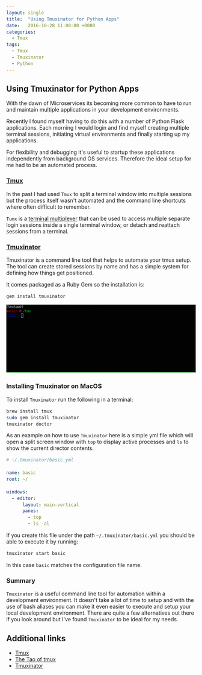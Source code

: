 ```yaml
---
layout: single
title:  "Using Tmuxinator for Python Apps"
date:   2016-10-28 11:00:00 +0000
categories:
  - Tmux
tags:
  - Tmux
  - Tmuxinator
  - Python
---
```


## Using Tmuxinator for Python Apps

With the dawn of Microservices its becoming more common to have to run and maintain multiple applications in your development environments.

Recently I found myself having to do this with a number of Python Flask applications. Each morning I would login and find myself creating multiple terminal sessions, initiating virtual environments and finally starting up my applications.

For flexibility and debugging it's useful to startup these applications independently from background OS services. Therefore the ideal setup for me had to be an automated process.

### [Tmux](https://github.com/tmux/tmux/wiki)

In the past I had used `Tmux` to split a terminal window into multiple sessions but the process itself wasn't automated and the command line shortcuts where often difficult to remember.

`Tumx` is a [terminal multiplexer](https://en.wikipedia.org/wiki/Terminal_multiplexer) that can be used to access multiple separate login sessions inside a single terminal window, or detach and reattach sessions from a terminal.

### [Tmuxinator](https://github.com/tmuxinator/tmuxinator)

Tmuxinator is a command line tool that helps to automate your tmux setup. The tool can create stored sessions by name and has a simple system for defining how things get positioned.

It comes packaged as a Ruby Gem so the installation is:
```sh
gem install tmuxinator
```

<img src="/assets/images/animation/python-flask-tmux.gif"/>

### Installing Tmuxinator on MacOS

To install `Tmuxinator` run the following in a terminal:

```sh
brew install tmux
sudo gem install tmuxinator
tmuxinator doctor
```

As an example on how to use `Tmuxinator` here is a simple yml file which will open a split screen window with `top` to display active processes and `ls` to show the current director contents.

```yml
# ~/.tmuxinator/basic.yml

name: basic
root: ~/

windows:
  - editor:
      layout: main-vertical
      panes:
        - top
        - ls -al
```

If you create this file under the path `~/.tmuxinator/basic.yml` you should be able to execute it by running:
```sh
tmuxinator start basic
```

In this case `basic` matches the configuration file name.

### Summary

`Tmuxinator` is a useful command line tool for automation within a development environment. It doesn't take a lot of time to setup and with the use of bash aliases you can make it even easier to execute and setup your local development environment. There are quite a few alternatives out there if you look around but I've found `Tmuxinator` to be ideal for my needs.

## Additional links

* [Tmux](https://github.com/tmux/tmux/wiki)
* [The Tao of tmux](https://leanpub.com/the-tao-of-tmux/read)
* [Tmuxinator](https://github.com/tmuxinator/tmuxinator)
